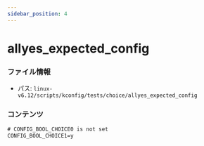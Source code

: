 ```yaml
---
sidebar_position: 4
---
```

# allyes_expected_config

### ファイル情報

- パス: `linux-v6.12/scripts/kconfig/tests/choice/allyes_expected_config`

### コンテンツ

```txt
# CONFIG_BOOL_CHOICE0 is not set
CONFIG_BOOL_CHOICE1=y

```
